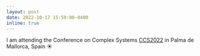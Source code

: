 ```yaml
---
layout: post
date: 2022-10-17 15:59:00-0400
inline: true
---
```


I am attending the Conference on Complex Systems [CCS2022](https://www.ccs2022.org) in Palma de Mallorca, Spain :sunny:
